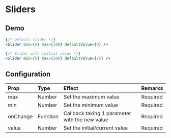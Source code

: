 # Sliders

## Demo

```jsx
{/* Default slider */}
<Slider min={0} max={100} defaultValue={0} />

{/* Slider with initial value */}
<Slider min={0} max={100} defaultValue={25} />
```

## Configuration

| Prop         | Type      | Effect       | Remarks      |
|:-------------|:----------|:-------------|:-------------|
| max          | Number    | Set the maximum value  | Required |
| min          | Number    | Set the minimum value | Required |
| onChange     | Function  | Callback taking 1 parameter with the new value | Required |
| value        | Number    | Set the initial/current value | Required |

